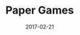 ---
layout: site
title: "Paper Games"
date: 2017-02-21
categories: [community]
version: 1.4.14
major: 1
minor: 4
patch: 14
slug: paper-games
link: http://papergames.io/#/en
submitter: lpolepeddi
permalink: /sites/:slug
---
